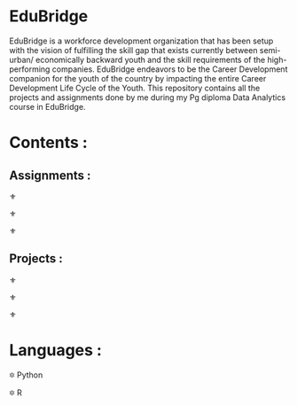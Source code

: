# EduBridge
EduBridge is a workforce development organization that has been setup with the vision of fulfilling the skill gap that exists currently between semi-urban/ economically backward youth and the skill requirements of the high-performing companies. EduBridge endeavors to be the Career Development companion for the youth of the country by impacting the entire Career Development Life Cycle of the Youth.
This repository contains all the projects and assignments done by me during my Pg diploma Data Analytics course in EduBridge.

# Contents :

## Assignments :
  ⚜
  
  ⚜
  
  ⚜
               
      
## Projects :
  ⚜
  
  ⚜
  
  ⚜
# Languages :
  🔯 Python
  
  🔯 R
  
            
